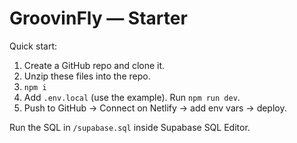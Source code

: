 # GroovinFly — Starter

Quick start:
1) Create a GitHub repo and clone it.
2) Unzip these files into the repo.
3) `npm i`
4) Add `.env.local` (use the example). Run `npm run dev`.
5) Push to GitHub → Connect on Netlify → add env vars → deploy.

Run the SQL in `/supabase.sql` inside Supabase SQL Editor.
